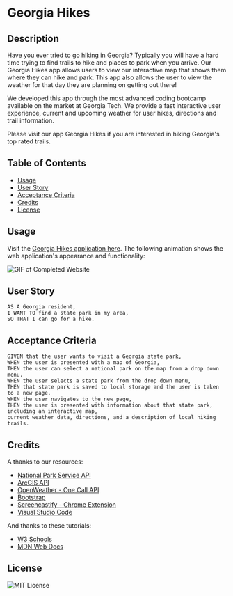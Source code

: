# Georgia Hikes
## Description
Have you ever tried to go hiking in Georgia? Typically you will have a hard time trying to find trails to hike and places to park when you arrive. Our Georgia Hikes app allows users to view our interactive map that shows them where they can hike and park. This app also allows the user to view the weather for that day they are planning on getting out there!

We developed this app through the most advanced coding bootcamp available on the market at Georgia Tech.
We provide a fast interactive user experience, current and upcoming weather for user hikes, directions and trail information.

Please visit our app Georgia Hikes if you are interested in hiking Georgia's top rated trails.

## Table of Contents
- [Usage](#usage)
- [User Story](#user-story)
- [Acceptance Criteria](#acceptance-criteria)
- [Credits](#credits)
- [License](#license)

## Usage
Visit the [Georgia Hikes application here](). The following animation shows the web application's appearance and functionality:

![GIF of Completed Website](assets/images/ga-hikes-screenshot.gif)

## User Story

```
AS A Georgia resident,
I WANT TO find a state park in my area,
SO THAT I can go for a hike.
```

## Acceptance Criteria

```
GIVEN that the user wants to visit a Georgia state park,
WHEN the user is presented with a map of Georgia, 
THEN the user can select a national park on the map from a drop down menu. 
WHEN the user selects a state park from the drop down menu,
THEN that state park is saved to local storage and the user is taken to a new page.
WHEN the user navigates to the new page,
THEN the user is presented with information about that state park, including an interactive map, 
current weather data, directions, and a description of local hiking trails.
```

## Credits
A thanks to our resources:
- [National Park Service API](https://www.nps.gov/subjects/developer/api-documentation.htm)
- [ArcGIS API](https://developers.arcgis.com/javascript/latest/)
- [OpenWeather - One Call API](https://openweathermap.org/api/one-call-api)
- [Bootstrap](https://getbootstrap.com/docs/5.1/getting-started/introduction/)
- [Screencastify - Chrome Extension](https://www.screencastify.com/?gclid=Cj0KCQiAgP6PBhDmARIsAPWMq6kirDwVSm0ryb7sQeSxVQuZG-G7kk9ikfSz77SBh-fA7QS9aKdyjgAaAgJGEALw_wcB)
- [Visual Studio Code](https://code.visualstudio.com/download)

And thanks to these tutorials:
- [W3 Schools](https://www.w3schools.com/)
- [MDN Web Docs](https://developer.mozilla.org/)

## License
![MIT License](https://img.shields.io/badge/license-MIT-green)

